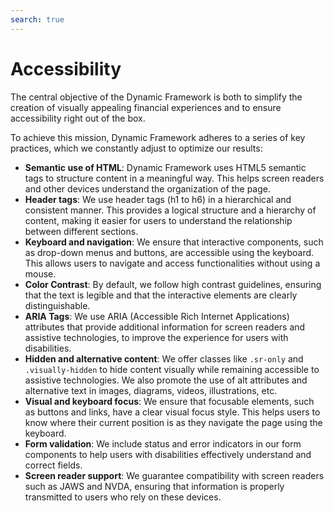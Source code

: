 ```yaml
---
search: true
---
```


# Accessibility

The central objective of the Dynamic Framework is both to simplify the creation of visually appealing financial experiences and to ensure accessibility right out of the box.

To achieve this mission, Dynamic Framework adheres to a series of key practices, which we constantly adjust to optimize our results:

- **Semantic use of HTML**: Dynamic Framework uses HTML5 semantic tags to structure content in a meaningful way. This helps screen readers and other devices understand the organization of the page.
- **Header tags**: We use header tags (h1 to h6) in a hierarchical and consistent manner. This provides a logical structure and a hierarchy of content, making it easier for users to understand the relationship between different sections.
- **Keyboard and navigation**: We ensure that interactive components, such as drop-down menus and buttons, are accessible using the keyboard. This allows users to navigate and access functionalities without using a mouse.
- **Color Contrast**: By default, we follow high contrast guidelines, ensuring that the text is legible and that the interactive elements are clearly distinguishable.
- **ARIA Tags**: We use ARIA (Accessible Rich Internet Applications) attributes that provide additional information for screen readers and assistive technologies, to improve the experience for users with disabilities.
- **Hidden and alternative content**: We offer classes like `.sr-only` and `.visually-hidden` to hide content visually while remaining accessible to assistive technologies. We also promote the use of alt attributes and alternative text in images, diagrams, videos, illustrations, etc.
- **Visual and keyboard focus**: We ensure that focusable elements, such as buttons and links, have a clear visual focus style. This helps users to know where their current position is as they navigate the page using the keyboard.
- **Form validation**: We include status and error indicators in our form components to help users with disabilities effectively understand and correct fields.
- **Screen reader support**: We guarantee compatibility with screen readers such as JAWS and NVDA, ensuring that information is properly transmitted to users who rely on these devices.